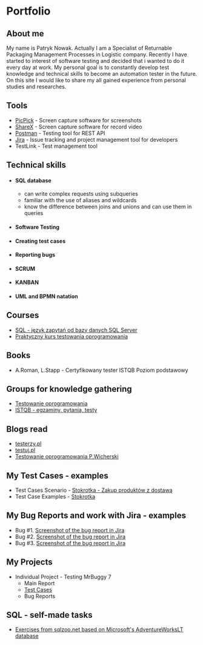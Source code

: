 # Portfolio
## About me
My name is Patryk Nowak. Actually I am a Specialist of Returnable Packaging Management Processes in Logistic company. Recently I have started to interest of software testing and decided that i wanted to do it every day at work. My personal goal is to constantly develop test knowledge and technical skills to become an automation tester in the future. On this site I would like to share my all gained experience from personal studies and researches.
## Tools
* [PicPick](https://picpick.app/pl/) - Screen capture software for screenshots
* [ShareX](https://getsharex.com) - Screen capture software for record video
* [Postman](https://www.postman.com) - Testing tool for REST API
* [Jira](https://www.atlassian.com/pl/software/jira) - Issue tracking and project management tool for developers
* TestLink - Test management tool
## Technical skills
* #### SQL database
  * can write complex requests using subqueries
  * familiar with the use of aliases and wildcards
  * know the difference between joins and unions and can use them in queries
* #### Software Testing
* #### Creating test cases
* #### Reporting bugs
* #### SCRUM
* #### KANBAN
* #### UML and BPMN natation
## Courses
* [SQL - język zapytań od bazy danych SQL Server](https://www.udemy.com/course/kurs-sql)
* [Praktyczny kurs testowania oprogramowania](https://www.udemy.com/course/praktyczny-kurs-testowania-oprogramowania)
## Books
* A.Roman, L.Stapp - Certyfikowany tester ISTQB Poziom podstawowy
## Groups for knowledge gathering
* [Testowanie oprogramowania](https://www.facebook.com/groups/TestowanieOprogramowania)
* [ISTQB - egzaminy, pytania, testy](https://www.facebook.com/groups/194288250951242)
## Blogs read
* [testerzy.pl](https://testerzy.pl)
* [testuj.pl](https://testuj.pl/blog/)
* [Testowanie oprogramowania P.Wicherski](https://pwicherski.gitbook.io/testowanie-oprogramowania/)
## My Test Cases - examples
* Test Cases Scenario - [Stokrotka - Zakup produktów z dostawą](https://drive.google.com/file/d/1fljlqdIdEFgaBWVysQPstlPHJ2QNHsNL/view?usp=sharing)
* Test Case Examples - [Stokrotka](https://drive.google.com/drive/folders/1Ld0ocbbsGKJLqTHA1e9XewD-CRQUWrW_?usp=sharing)
## My Bug Reports and work with Jira - examples
* Bug #1. [Screenshot of the bug report in Jira](https://drive.google.com/file/d/12WOwPOieVAlrGhdkW3H-U6XpZkIVYk67/view?usp=sharing)
* Bug #2. [Screenshot of the bug report in Jira](https://drive.google.com/file/d/1vGTXQA3WtnE5rmMfIbx-x8lIvN_XYtp8/view?usp=sharing)
* Bug #3. [Screenshot of the bug report in Jira](https://drive.google.com/file/d/1TNqLuIU1jWUYQmtbcxpY4GUV5Ps2iDMv/view?usp=sharing)
## My Projects
* Individual Project - Testing MrBuggy 7
  * Main Report
  * [Test Cases](https://drive.google.com/drive/folders/19p2g3N0y57Ols8BXPBgrIFIu9lwhcKYq?usp=sharing)
  * Bug Reports 
## SQL - self-made tasks
* [Exercises from sqlzoo.net based on Microsoft's AdventureWorksLT database](https://github.com/nvcrox/portfolio/blob/main/Advance_Works%20Zadania.sql)
